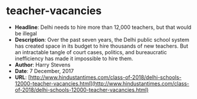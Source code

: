 # teacher-vacancies
- **Headline**: Delhi needs to hire more than 12,000 teachers, but that would be illegal
- **Description**: Over the past seven years, the Delhi public school system has created space in its budget to hire thousands of new teachers. But an intractable tangle of court cases, politics, and bureaucratic inefficiency has made it impossible to hire them.
- **Author**: Harry Stevens
- **Date**: 7 December, 2017
- **URL**: [http://www.hindustantimes.com/class-of-2018/delhi-schools-12000-teacher-vacancies.html](http://www.hindustantimes.com/class-of-2018/delhi-schools-12000-teacher-vacancies.html)